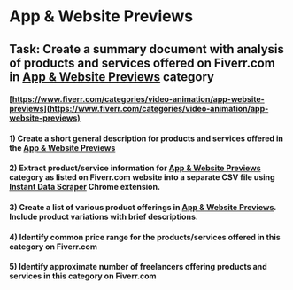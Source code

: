 # App & Website Previews
## Task: Create a summary document with analysis of products and services offered on Fiverr.com in [App & Website Previews](https://www.fiverr.com/categories/video-animation/app-website-previews) category
#### [https://www.fiverr.com/categories/video-animation/app-website-previews](https://www.fiverr.com/categories/video-animation/app-website-previews)
#### 1) Create a short general description for products and services offered in the [App & Website Previews](https://www.fiverr.com/categories/video-animation/app-website-previews)
#### 2) Extract product/service information for [App & Website Previews](https://www.fiverr.com/categories/video-animation/app-website-previews) category as listed on Fiverr.com website into a separate CSV file using [Instant Data Scraper](https://chrome.google.com/webstore/detail/instant-data-scraper/ofaokhiedipichpaobibbnahnkdoiiah) Chrome extension.
#### 3) Create a list of various product offerings in [App & Website Previews](https://www.fiverr.com/categories/video-animation/app-website-previews). Include product variations with brief descriptions.
#### 4) Identify common price range for the products/services offered in this category on Fiverr.com
#### 5) Identify approximate number of freelancers offering products and services in this category on Fiverr.com
